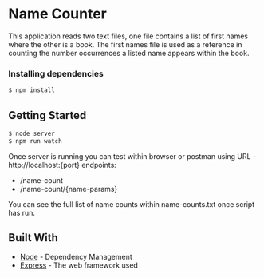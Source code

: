 # Name Counter 

This application reads two text files, one file contains a list of first names where the other is a book. The first names file is used as a reference in counting the number occurrences a listed name appears within the book. 

### Installing dependencies

```bash
$ npm install
```

## Getting Started

```bash
$ node server 
$ npm run watch
```
Once server is running you can test within browser or postman using URL - http://localhost:{port}
endpoints: 
- /name-count
- /name-count/{name-params}

You can see the full list of name counts within name-counts.txt once script has run. 

## Built With

* [Node](https://nodejs.org/en/docs/) - Dependency Management
* [Express](https://expressjs.com/) - The web framework used
